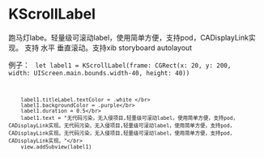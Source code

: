 # KScrollLabel 
跑马灯labe。轻量级可滚动label，使用简单方便，支持pod，CADisplayLink实现。
支持 水平 垂直滚动。支持xib storyboard autolayout


例子：
<code>
 let label1 = KScrollLabel(frame: CGRect(x: 20, y: 200, width: UIScreen.main.bounds.width-40, height: 40))

        label1.titleLabel.textColor = .white </br>
        label1.backgroundColor = .purple</br>
        label1.duration = 0.5</br>
        label1.text = "无代码污染，无入侵项目,轻量级可滚动label，使用简单方便，支持pod，CADisplayLink实现。无代码污染，无入侵项目,轻量级可滚动label，使用简单方便，支持pod，CADisplayLink实现。无代码污染，无入侵项目,轻量级可滚动label，使用简单方便，支持pod，CADisplayLink实现。"</br>
        view.addSubview(label1)
</code>
